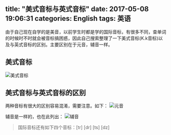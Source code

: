 title: "美式音标与英式音标"
date: 2017-05-08 19:06:31
categories: English
tags: 英语
---
由于自己现在自学的是美音，以前学生时都是学的国际音标，有很多不同，查单词的时候时不时就会被音标搞困惑，因此自己搜索整理了一下美式音标(K.k音标)以及与英式音标的区别。主要区别在于元音，辅音一样。

## 美式音标
![美式音标](http://7xjdax.com1.z0.glb.clouddn.com/english/America_ph.png)
<!--more-->
## 美式音标与英式音标的区别
两种音标有很大的区别容易混淆，需要注意。如下：
![元音](http://7xjdax.com1.z0.glb.clouddn.com/english/yuying_dif.jpg)

辅音是一样的，也在此列出：
![辅音](http://7xjdax.com1.z0.glb.clouddn.com/english/fuying_dif.jpg)
>国际音标还有如下四个音标：[tr] [dr] [ts] [dz]